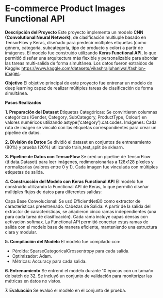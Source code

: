 # E-commerce Product Images Functional API

**Descripción del Proyecto**
Este proyecto implementa un modelo **CNN (Convolutional Neural Network)**, de clasificación multiuple basado en TensorFlow y Keras, diseñado para predecir múltiples etiquetas (como género, categoría, subcategoría, tipo de producto y color) a partir de imágenes. El modelo fue construido utilizando **Keras Functional API**, lo que permitió diseñar una arquitectura más flexible y personalizable para abordar las tareas multi-salida de forma simultánea.
Los datos fueron extraidos de Kaggle: https://www.kaggle.com/datasets/vikashrajluhaniwal/fashion-images.

**Objetivo**
El objetivo principal de este proyecto fue entrenar un modelo de deep learning capaz de realizar múltiples tareas de clasificación de forma simultánea.

**Pasos Realizados**

**1. Preparación del Dataset**
Etiquetas Categóricas: Se convirtieron columnas categóricas (Gender, Category, SubCategory, ProductType, Colour) en valores numéricos utilizando astype('category').cat.codes.
Imágenes: Cada ruta de imagen se vinculó con las etiquetas correspondientes para crear un pipeline de datos.

**2. División de Datos**
Se dividió el dataset en conjuntos de entrenamiento (80%) y prueba (20%) utilizando train_test_split de sklearn.

**3. Pipeline de Datos con TensorFlow**
Se creó un pipeline de TensorFlow (tf.data.Dataset) para leer imágenes, redimensionarlas a 128x128 píxeles y normalizarlas (valores entre 0 y 1).
Cada imagen fue vinculada con múltiples etiquetas de salida.

**4. Construcción del Modelo con Keras Functional API**
El modelo fue construido utilizando la Functional API de Keras, lo que permitió diseñar múltiples flujos de datos para diferentes salidas:

Capa Base Convolucional: Se usó EfficientNetB0 como extractor de características preentrenado.
Cabezas de Salida: A partir de la salida del extractor de características, se añadieron cinco ramas independientes (una para cada tarea de clasificación). Cada rama incluye capas densas con activación softmax.
La Functional API permitió conectar estas ramas de salida con el modelo base de manera eficiente, manteniendo una estructura clara y modular.

**5. Compilación del Modelo**
El modelo fue compilado con:

- Pérdida: SparseCategoricalCrossentropy para cada salida.
- Optimizador: Adam.
- Métricas: Accuracy para cada salida.
  
**6. Entrenamiento**
Se entrenó el modelo durante 10 épocas con un tamaño de batch de 32.
Se incluyó un conjunto de validación para monitorizar las métricas en datos no vistos.

**7. Evaluación**
Se evaluó el modelo en el conjunto de prueba.
